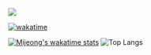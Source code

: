 <img src="https://capsule-render.vercel.app/api?type=waving&color=E0D7C8&height=320&section=header&text=Jeong's%20github&animation=fadeIn&fontColor=6D4930&fontSize=65&fontAlignY=60&stroke=6D4930&strokeWidth=3" />

[![wakatime](https://wakatime.com/badge/user/9207cd9b-e0ca-4b15-bb6a-6ad0a31854f8.svg)](https://wakatime.com/@9207cd9b-e0ca-4b15-bb6a-6ad0a31854f8)
  
[![Mijeong's wakatime stats](https://github-readme-stats.vercel.app/api/wakatime?username=Mijeong)](https://wakatime.com/@Mijeong)
![Top Langs](https://github-readme-stats.vercel.app/api/top-langs/?username=Jeong8333&layout=compact)  
</div>
<br>
<!--START_SECTION:waka-->
<!--END_SECTION:waka-->
